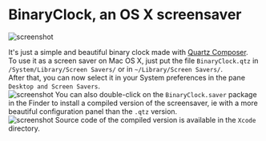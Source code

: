 # BinaryClock, an OS X screensaver

![screenshot](http://mageekguy.github.com/BinaryClock/screenshot.jpg)

It's just a simple and beautiful  binary clock made with [Quartz Composer](https://developer.apple.com/technologies/mac/graphics-and-animation.html).  
To use it as a screen saver on Mac OS X, just put the file `BinaryClock.qtz` in `/System/Library/Screen Savers/` or in `~/Library/Screen Savers/`.  
After that, you can now select it in your System preferences in the pane `Desktop and Screen Savers`.  
![screenshot](http://mageekguy.github.com/BinaryClock/prefpane.jpg)
You can also double-click on the `BinaryClock.saver` package in the Finder to install a compiled version of the screensaver, ie with a more beautiful configuration panel than the `.qtz` version.  
![screenshot](http://mageekguy.github.com/BinaryClock/configpane.jpg)
Source code of the compiled version is available in the `Xcode` directory.
